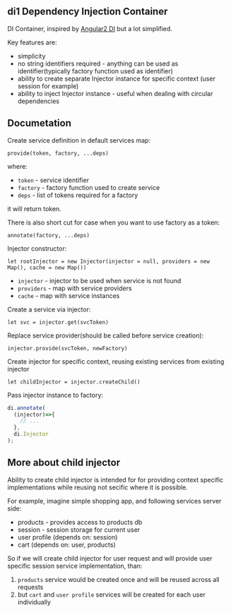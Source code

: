 ## di1 Dependency Injection Container

DI Container, inspired by [Angular2 DI](https://github.com/angular/di.js) but a lot simplified.

Key features are:

* simplicity
* no string identifiers required - anything can be used as identifier(typically factory function used as identifier)
* ability to create separate Injector instance for specific context (user session for example)
* ability to inject Injector instance - useful when dealing with circular dependencies 

## Documetation

Create service definition in default services map:

`provide(token, factory, ...deps)`

where:

- `token` - service identifier
- `factory` - factory function used to create service
- `deps` - list of tokens required for a factory

it will return token.

There is also short cut for case when you want to use factory as a token:

`annotate(factory, ...deps)`

Injector constructor:

`let rootInjector = new Injector(injector = null, providers = new Map(), cache = new Map())`

- `injector` - injector to be used when service is not found
- `providers` - map with service providers
- `cache` - map with service instances


Create a service via injector:

`let svc = injector.get(svcToken)`

Replace service provider(should be called before service creation):

`injector.provide(svcToken, newFactory)`

Create injector for specific context, reusing existing services from existing injector 

`let childInjector = injector.createChild()`

Pass injector instance to factory:

```js
di.annotate(
  (injector)=>{
    // ...
  }, 
  di.Injector
);
```

## More about child injector

Ability to create child injector is intended for for providing context specific implementations while reusing not secific where it is possible.

For example, imagine simple shopping app, and following services server side:

- products - provides access to products db 
- session - session storage for current user
- user profile (depends on: session)
- cart (depends on: user, products)

So if we will create child injector for user request and will provide user specific session service implementation, than:

1. `products` service would be created once and will be reused across all requests
2. but `cart` and `user profile` services will be created for each user individually



